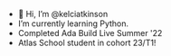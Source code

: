 - 👋 Hi, I’m @kelciatkinson
- I’m currently learning Python.
- Completed Ada Build Live Summer '22
- Atlas School student in cohort 23/T1!


<!---
kelciatkinson/kelciatkinson is a ✨ special ✨ repository because its `README.md` (this file) appears on your GitHub profile.
You can click the Preview link to take a look at your changes.
--->
